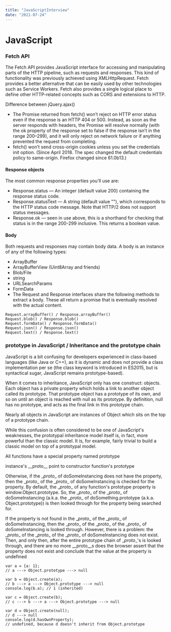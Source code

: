 ```yaml
---
title: "JavaScriptInterview"
date: "2021-07-24"
---
```

# JavaScript

### Fetch API

The Fetch API provides JavaScript interface for accessing and manipulating parts of the HTTP pipeline, such as requests and responses. This kind of functionality was previously achieved using XMLHttpRequest. Fetch provides a better alternative that can be easily used by other technologies such as Service Workers. Fetch also provides a single logical place to define other HTTP-related concepts such as CORS and extensions to HTTP.

Difference between jQuery.ajax()
* The Promise returned from fetch() won’t reject on HTTP error status even if the response is an HTTP 404 or 500. Instead, as soon as the server responds with headers, the Promise will resolve normally (with the ok property of the response set to false if the response isn’t in the range 200–299), and it will only reject on network failure or if anything prevented the request from completing.
* fetch() won’t send cross-origin cookies unless you set the credentials init option. (Since April 2018. The spec changed the default credentials policy to same-origin. Firefox changed since 61.0b13.)

#### Response objects

The most common response properties you'll use are:

* Response.status — An integer (default value 200) containing the response status code.
* Response.statusText — A string (default value ""), which corresponds to the HTTP status code message. Note that HTTP/2 does not support status messages.
* Response.ok — seen in use above, this is a shorthand for checking that status is in the range 200-299 inclusive. This returns a boolean value.

#### Body
Both requests and responses may contain body data. A body is an instance of any of the following types:

* ArrayBuffer
* ArrayBufferView (Uint8Array and friends)
* Blob/File
* string
* URLSearchParams
* FormData
* The Request and Response interfaces share the following methods to extract a body. These all return a promise that is eventually resolved with the actual content.

```
Request.arrayBuffer() / Response.arrayBuffer()
Request.blob() / Response.blob()
Request.formData() / Response.formData()
Request.json() / Response.json()
Request.text() / Response.text()
```

### prototype in JavaScript / Inheritance and the prototype chain
JavaScript is a bit confusing for developers experienced in class-based languages (like Java or C++), as it is dynamic and does not provide a class implementation per se (the class keyword is introduced in ES2015, but is syntactical sugar, JavaScript remains prototype-based).

When it comes to inheritance, JavaScript only has one construct: objects. Each object has a private property which holds a link to another object called its prototype. That prototype object has a prototype of its own, and so on until an object is reached with null as its prototype. By definition, null has no prototype, and acts as the final link in this prototype chain.

Nearly all objects in JavaScript are instances of Object which sits on the top of a prototype chain.

While this confusion is often considered to be one of JavaScript's weaknesses, the prototypal inheritance model itself is, in fact, more powerful than the classic model. It is, for example, fairly trivial to build a classic model on top of a prototypal model.

All functions have a special property named prototype

instance's \_\_proto\_\_ point to constructor function's prototype

Otherwise, if the \__proto__ of doSomeInstancing does not have the property, then the \__proto__ of the \__proto__ of doSomeInstancing is checked for the property. By default, the \__proto__ of any function's prototype property is window.Object.prototype. So, the \__proto__ of the \__proto__ of doSomeInstancing (a.k.a. the \__proto__ of doSomething.prototype (a.k.a. Object.prototype)) is then looked through for the property being searched for.


If the property is not found in the \__proto__ of the \__proto__ of doSomeInstancing, then the \__proto__ of the \__proto__ of the \__proto__ of doSomeInstancing is looked through. However, there is a problem: the \__proto__ of the \__proto__ of the \__proto__ of doSomeInstancing does not exist. Then, and only then, after the entire prototype chain of \__proto__'s is looked through, and there are no more __proto__s does the browser assert that the property does not exist and conclude that the value at the property is undefined

```
var a = {a: 1};
// a ---> Object.prototype ---> null

var b = Object.create(a);
// b ---> a ---> Object.prototype ---> null
console.log(b.a); // 1 (inherited)

var c = Object.create(b);
// c ---> b ---> a ---> Object.prototype ---> null

var d = Object.create(null);
// d ---> null
console.log(d.hasOwnProperty);
// undefined, because d doesn't inherit from Object.prototype

```
<!--stackedit_data:
eyJoaXN0b3J5IjpbLTc1OTY0NTU3N119
-->
